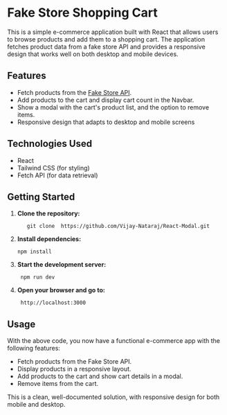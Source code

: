 # Fake Store Shopping Cart

This is a simple e-commerce application built with React that allows users to browse products and add them to a shopping cart. The application fetches product data from a fake store API and provides a responsive design that works well on both desktop and mobile devices.

## Features

- Fetch products from the [Fake Store API](https://fakestoreapi.com).
- Add products to the cart and display cart count in the Navbar.
- Show a modal with the cart's product list, and the option to remove items.
- Responsive design that adapts to desktop and mobile screens

## Technologies Used

- React
- Tailwind CSS (for styling)
- Fetch API (for data retrieval)

## Getting Started

1. **Clone the repository:**

   ```    git clone  https://github.com/Vijay-Nataraj/React-Modal.git   ```

2. **Install dependencies:**

    ``` npm install   ```

3. **Start the development server:**

    ```  npm run dev   ```

4. **Open your browser and go to:**

    ```  http://localhost:3000   ```

## Usage

With the above code, you now have a functional e-commerce app with the following features:
- Fetch products from the Fake Store API.
- Display products in a responsive layout.
- Add products to the cart and show cart details in a modal.
- Remove items from the cart.

This is a clean, well-documented solution, with responsive design for both mobile and desktop.
